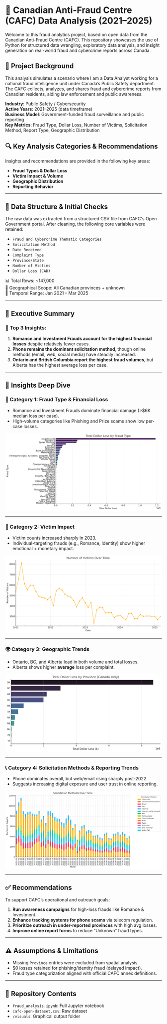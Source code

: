 
# 💼 Canadian Anti-Fraud Centre (CAFC) Data Analysis (2021–2025)

Welcome to this fraud analytics project, based on open data from the Canadian Anti-Fraud Centre (CAFC). This repository showcases the use of Python for structured data wrangling, exploratory data analysis, and insight generation on real-world fraud and cybercrime reports across Canada.

## 🏢 Project Background

This analysis simulates a scenario where I am a Data Analyst working for a national fraud intelligence unit under Canada’s Public Safety department. The CAFC collects, analyzes, and shares fraud and cybercrime reports from Canadian residents, aiding law enforcement and public awareness.

**Industry**: Public Safety / Cybersecurity  
**Active Years**: 2021–2025 (data timeframe)  
**Business Model**: Government-funded fraud surveillance and public reporting  
**Key Metrics**: Fraud Type, Dollar Loss, Number of Victims, Solicitation Method, Report Type, Geographic Distribution

## 🔍 Key Analysis Categories & Recommendations

Insights and recommendations are provided in the following key areas:

- **Fraud Types & Dollar Loss**
- **Victim Impact & Volume**
- **Geographic Distribution**
- **Reporting Behavior**

---

## 🧾 Data Structure & Initial Checks

The raw data was extracted from a structured CSV file from CAFC's Open Government portal. After cleaning, the following core variables were retained:

- `Fraud and Cybercrime Thematic Categories`
- `Solicitation Method`
- `Date Received`
- `Complaint Type`
- `Province/State`
- `Number of Victims`
- `Dollar Loss (CAD)`

📊 Total Rows: ~147,000  
📍 Geographical Scope: All Canadian provinces + unknown  
📅 Temporal Range: Jan 2021 – Mar 2025

---

## 📌 Executive Summary

### 🧠 Top 3 Insights:
1. **Romance and Investment Frauds account for the highest financial losses** despite relatively fewer cases.
2. **Phone remains the dominant solicitation method**, though online methods (email, web, social media) have steadily increased.
3. **Ontario and British Columbia report the highest fraud volumes**, but Alberta has the highest average loss per case.

---

## 🔎 Insights Deep Dive

### 📂 Category 1: Fraud Type & Financial Loss
- Romance and Investment Frauds dominate financial damage (>$6K median loss per case).
- High-volume categories like Phishing and Prize scams show low per-case losses.

![Loss by Fraud Type](visuals/chart_total_loss_by_fraud_type.png)

---

### 👥 Category 2: Victim Impact
- Victim counts increased sharply in 2023.
- Individual-targeting frauds (e.g., Romance, Identity) show higher emotional + monetary impact.

![Victims Over Time](visuals/chart_victims_over_time.png)

---

### 🌍 Category 3: Geographic Trends
- Ontario, BC, and Alberta lead in both volume and total losses.
- Alberta shows higher **average** loss per complaint.

![Loss by Province](visuals/chart_loss_by_province.png)

---

### 📞 Category 4: Solicitation Methods & Reporting Trends
- Phone dominates overall, but web/email rising sharply post-2022.
- Suggests increasing digital exposure and user trust in online reporting.

![Solicitation Trends](visuals/chart_solicitation_methods_over_time.png)

---

## ✅ Recommendations

To support CAFC’s operational and outreach goals:
1. **Run awareness campaigns** for high-loss frauds like Romance & Investment.
2. **Enhance tracking systems for phone scams** via telecom regulation.
3. **Prioritize outreach in under-reported provinces** with high avg losses.
4. **Improve online report forms** to reduce “Unknown” fraud types.

---

## ⚠️ Assumptions & Limitations

- Missing `Province` entries were excluded from spatial analysis.
- $0 losses retained for phishing/identity fraud (delayed impact).
- Fraud type categorization aligned with official CAFC annex definitions.

---

## 📁 Repository Contents

- `fraud_analysis.ipynb`: Full Jupyter notebook
- `cafc-open-dataset.csv`: Raw dataset
- `/visuals`: Graphical output folder

